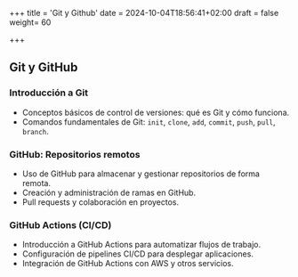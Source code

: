+++
title = 'Git y Github'
date = 2024-10-04T18:56:41+02:00
draft = false
weight= 60

+++

## Git y GitHub

### Introducción a Git
- Conceptos básicos de control de versiones: qué es Git y cómo funciona.
- Comandos fundamentales de Git: `init`, `clone`, `add`, `commit`, `push`, `pull`, `branch`.

### GitHub: Repositorios remotos
- Uso de GitHub para almacenar y gestionar repositorios de forma remota.
- Creación y administración de ramas en GitHub.
- Pull requests y colaboración en proyectos.

### GitHub Actions (CI/CD)
- Introducción a GitHub Actions para automatizar flujos de trabajo.
- Configuración de pipelines CI/CD para desplegar aplicaciones.
- Integración de GitHub Actions con AWS y otros servicios. 